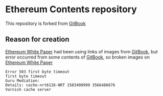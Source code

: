 # Ethereum Contents repository

This repository is forked from [GitBook](https://github.com/ethereumbuilders/GitBook)

## Reason for creation

[Ethereum White Paper](https://github.com/ethereum/wiki/wiki/White-Paper) had been using links of images from [GitBook](https://github.com/ethereumbuilders/GitBook), but error occurred from some contents of [GitBook](https://github.com/ethereumbuilders/GitBook), so broken images on [Ethereum White Paper](https://github.com/ethereum/wiki/wiki/White-Paper)

```
Error 503 first byte timeout
first byte timeout
Guru Mediation:
Details: cache-nrt6126-NRT 1503490999 3566486676
Varnish cache server
```